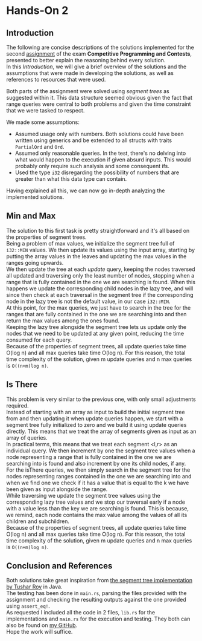 # Hands-On 2
## Introduction
The following are concise descriptions of the solutions implemented for the second [assignment](https://pages.di.unipi.it/rossano/blog/2023/handson22324/) of the exam **Competitive Programming and Contests**, presented to better explain the reasoning behind every solution.\
In this *Introduction*, we will give a brief overview of the solutions and the assumptions that were made in developing the solutions, as well as references to resources that were used.

Both parts of the assignment were solved using *segment trees* as suggested within it. This data structure seemed obvious given the fact that range queries were central to both problems and given the time constraint that we were tasked to respect.

We made some assumptions:
- Assumed usage only with numbers. Both solutions could have been written using generics and be extended to all structs with traits ``PartialOrd`` and ``Ord``.
- Assumed only reasonable queries. In the test, there's no delving into what would happen to the execution if given absurd inputs. This would probably only require such analysis and some consequent ifs.
- Used the type ``i32`` disregarding the possibility of numbers that are greater than what this data type can contain.

Having explained all this, we can now go in-depth analyzing the implemented solutions.
## Min and Max
The solution to this first task is pretty straightforward and it's all based on the properties of segment trees.\
Being a problem of max values, we initialize the segment tree full of ``i32::MIN`` values. We then update its values using the input array, starting by putting the array values in the leaves and updating the max values in the ranges going upwards.\
We then update the tree at each *update* query, keeping the nodes traversed all updated and traversing only the least number of nodes, stopping when a range that is fully contained in the one we are searching is found. When this happens we update the corresponding child nodes in the lazy tree, and will since then check at each traversal in the segment tree if the corresponding node in the lazy tree is not the default value, in our case ``i32::MIN``.\
At this point, for the max queries, we just have to search in the tree for the ranges that are fully contained in the one we are searching into and then return the max values among the ones found.\
Keeping the lazy tree alongside the segment tree lets us update only the nodes that we need to be updated at any given point, reducing the time consumed for each query.\
Because of the properties of segment trees, all update queries take time O(log n) and all max queries take time O(log n). For this reason, the total time complexity of the solution, given m update queries and n max queries is ``O((n+m)log n)``.

## Is There
This problem is very similar to the previous one, with only small adjustments required.\
Instead of starting with an array as input to build the initial segment tree from and then updating it when update queries happen, we start with a segment tree fully initialized to zero and we build it using update queries directly. This means that we treat the array of segments given as input as an array of queries.\
In practical terms, this means that we treat each segment <l,r> as an individual query. We then increment by one the segment tree values when a node representing a range that is fully contained in the one we are searching into is found and also increment by one its child nodes, if any.\
For the isThere queries, we then simply search in the segment tree for the nodes representing ranges contained in the one we are searching into and when we find one we check if it has a value that is equal to the k we have been given as input alongside the range.\
While traversing we update the segment tree values using the corresponding lazy tree values and we stop our traversal early if a node with a value less than the key we are searching is found. This is because, we remind, each node contains the max value among the values of all its children and subchildren.\
Because of the properties of segment trees, all update queries take time O(log n) and all max queries take time O(log n). For this reason, the total time complexity of the solution, given m update queries and n max queries is ``O((n+m)log n)``.

## Conclusion and References
Both solutions take great inspiration from [the segment tree implementation by Tushar Roy](https://github.com/mission-peace/interview/blob/master/src/com/interview/tree/SegmentTreeMinimumRangeQuery.java) in Java.\
The testing has been done in ``main.rs``, parsing the files provided with the assignment and checking the resulting outputs against the one provided using ``assert_eq!``.\
As requested I included all the code in 2 files, `lib.rs` for the implementations and ``main.rs`` for the execution and testing. They both can also be found on [my GitHub](https://github.com/LoSpiri/CompetitiveProgramming/tree/main/Hands-On/hands_on_2).\
Hope the work will suffice.
